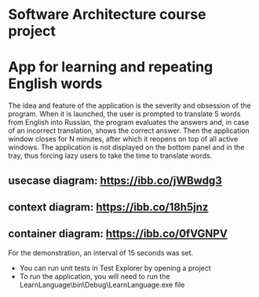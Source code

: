 Software Architecture course project
=================================
# App for learning and repeating English words
The idea and feature of the application is the severity and obsession of the program. When it is launched, the user is prompted to translate 5 words from English into Russian, the program evaluates the answers and, in case of an incorrect translation, shows the correct answer. Then the application window closes for N minutes, after which it reopens on top of all active windows. The application is not displayed on the bottom panel and in the tray, thus forcing lazy users to take the time to translate words.

usecase diagram: https://ibb.co/jWBwdg3
--------------------------------------
context diagram: https://ibb.co/18h5jnz
--------------------------------------
container diagram: https://ibb.co/0fVGNPV
---------------------------------------

For the demonstration, an interval of 15 seconds was set.
- You can run unit tests in Test Explorer by opening a project
- To run the application, you will need to run the LearnLanguage\bin\Debug\LearnLanguage.exe file
